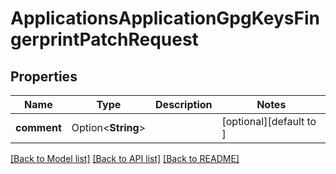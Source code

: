 # ApplicationsApplicationGpgKeysFingerprintPatchRequest

## Properties

Name | Type | Description | Notes
------------ | ------------- | ------------- | -------------
**comment** | Option<**String**> |  | [optional][default to ]

[[Back to Model list]](../README.md#documentation-for-models) [[Back to API list]](../README.md#documentation-for-api-endpoints) [[Back to README]](../README.md)



